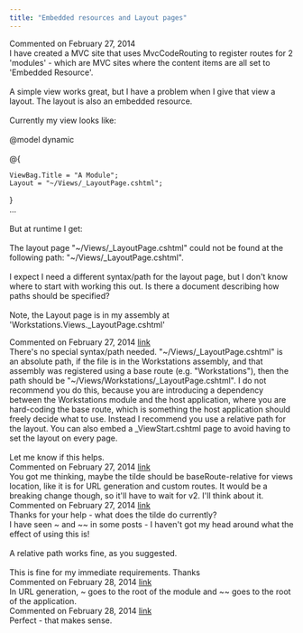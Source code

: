 ```yaml
---
title: "Embedded resources and Layout pages"
---
```

<div id="post1215518" class="discussion-comment op">
   <div class="discussion-header">Commented on 
      <time datetime="2014-02-27T01:47:01.973-08:00" title="2014-02-27T01:47:01.973-08:00">February 27, 2014</time>
   </div>
   <div class="discussion-message">I have created a MVC site that uses MvcCodeRouting to register routes for 2 'modules' - which are MVC sites where the content items are all set to 'Embedded Resource'. <br />
<br />
A simple view works great, but I have a problem when I give that view a layout. The layout is also an embedded resource.<br />
<br />
Currently my view looks like:<br />
<br />
@model dynamic<br />
<br />
@{<br />
<pre><code>ViewBag.Title = &quot;A Module&quot;;
Layout = &quot;~/Views/_LayoutPage.cshtml&quot;;</code></pre>

}<br />
...<br />
<br />
But at runtime I get:<br />
<br />
The layout page &quot;~/Views/_LayoutPage.cshtml&quot; could not be found at the following path: &quot;~/Views/_LayoutPage.cshtml&quot;.<br />
<br />
I expect I need a different syntax/path for the layout page, but I don't know where to start with working this out. Is there a document describing how paths should be specified?<br />
<br />
Note, the Layout page is in my assembly at 'Workstations.Views._LayoutPage.cshtml'<br />
</div>
</div>
<div id="post1215690" class="discussion-comment">
   <div class="discussion-header">Commented on 
      <time datetime="2014-02-27T08:09:12.26-08:00" title="2014-02-27T08:09:12.26-08:00">February 27, 2014</time> <a href="#post1215690" class="post-link">link</a></div>
   <div class="discussion-message">There's no special syntax/path needed. &quot;~/Views/_LayoutPage.cshtml&quot; is an absolute path, if the file is in the Workstations assembly, and that assembly was registered using a base route (e.g. &quot;Workstations&quot;), then the path should be &quot;~/Views/Workstations/_LayoutPage.cshtml&quot;. I do not recommend you do this, because you are introducing a dependency between the Workstations module and the host application, where you are hard-coding the base route, which is something the host application should freely decide what to use. Instead I recommend you use a relative path for the layout. You can also embed a _ViewStart.cshtml page to avoid having to set the layout on every page.<br />
<br />
Let me know if this helps.<br />
</div>
</div>
<div id="post1215745" class="discussion-comment">
   <div class="discussion-header">Commented on 
      <time datetime="2014-02-27T10:19:51.17-08:00" title="2014-02-27T10:19:51.17-08:00">February 27, 2014</time> <a href="#post1215745" class="post-link">link</a></div>
   <div class="discussion-message">You got me thinking, maybe the tilde should be baseRoute-relative for views location, like it is for URL generation and custom routes. It would be a breaking change though, so it'll have to wait for v2. I'll think about it.<br />
</div>
</div>
<div id="post1215967" class="discussion-comment marked-as-answer">
   <div class="discussion-header">Commented on 
      <time datetime="2014-02-27T23:39:59.1-08:00" title="2014-02-27T23:39:59.1-08:00">February 27, 2014</time> <a href="#post1215967" class="post-link">link</a></div>
   <div class="discussion-message">Thanks for your help - what does the tilde do currently? <br />
I have seen ~ and ~~ in some posts - I haven't got my head around what the effect of using this is!<br />
<br />
A relative path works fine, as you suggested. <br />
<br />
This is fine for my immediate requirements. Thanks<br />
</div>
</div>
<div id="post1216120" class="discussion-comment">
   <div class="discussion-header">Commented on 
      <time datetime="2014-02-28T06:21:13.597-08:00" title="2014-02-28T06:21:13.597-08:00">February 28, 2014</time> <a href="#post1216120" class="post-link">link</a></div>
   <div class="discussion-message">In URL generation, ~ goes to the root of the module and ~~ goes to the root of the application.<br />
</div>
</div>
<div id="post1216121" class="discussion-comment">
   <div class="discussion-header">Commented on 
      <time datetime="2014-02-28T06:22:15.9-08:00" title="2014-02-28T06:22:15.9-08:00">February 28, 2014</time> <a href="#post1216121" class="post-link">link</a></div>
   <div class="discussion-message">Perfect - that makes sense.<br />
</div>
</div>